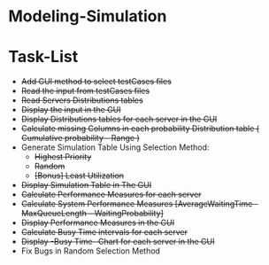 # Modeling-Simulation


# Task-List
- ~~Add GUI method to select testCases files~~
- ~~Read the input from testCases files~~ 
- ~~Read Servers Distributions tables~~
- ~~Display the input in the GUI~~
- ~~Display Distributions tables for each server in the GUI~~
- ~~Calculate missing Columns in each probability Distribution table ( Cumulative probability - Range )~~
- Generate Simulation Table Using Selection Method:
    - ~~Highest Priority~~
    - ~~Random~~
    - ~~[Bonus] Least Utilization~~
- ~~Display Simulation Table in The GUI~~
- ~~Calculate Performance Measures for each server~~
- ~~Calculate System Performance Measures [AverageWaitingTime - MaxQueueLength - WaitingProbability]~~
- ~~Display Performance Measures in the GUI~~
- ~~Calculate Busy Time intervals for each server~~
- ~~Display -Busy Time- Chart for each server in the GUI~~
- Fix Bugs in Random Selection Method